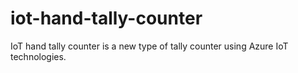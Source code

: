 # iot-hand-tally-counter
IoT hand tally counter is a new type of tally counter using Azure IoT technologies.
